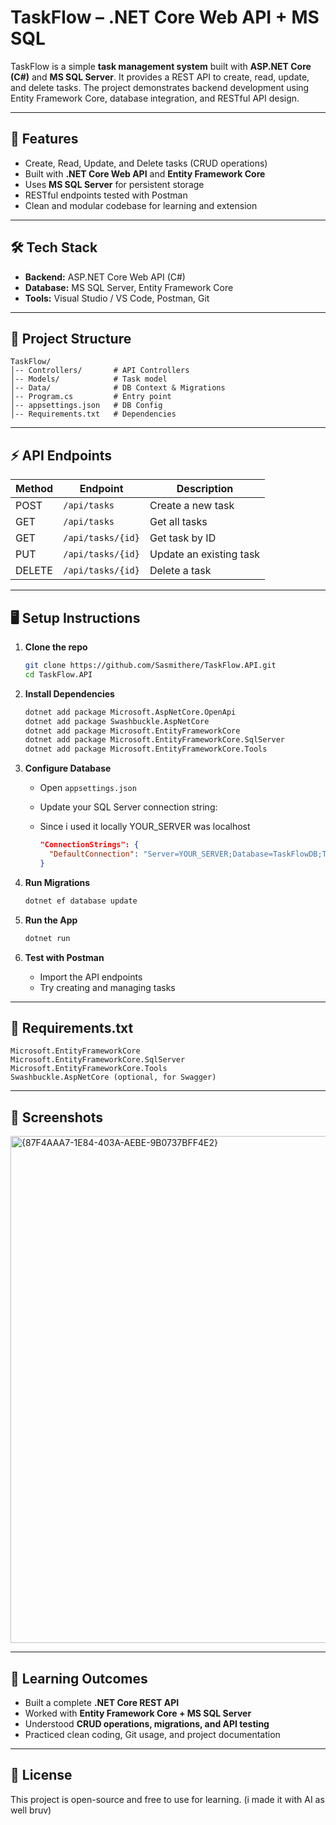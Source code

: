 # TaskFlow – .NET Core Web API + MS SQL

TaskFlow is a simple **task management system** built with **ASP.NET Core (C#)** and **MS SQL Server**.
It provides a REST API to create, read, update, and delete tasks.
The project demonstrates backend development using Entity Framework Core, database integration, and RESTful API design.

---

## 🚀 Features

* Create, Read, Update, and Delete tasks (CRUD operations)
* Built with **.NET Core Web API** and **Entity Framework Core**
* Uses **MS SQL Server** for persistent storage
* RESTful endpoints tested with Postman
* Clean and modular codebase for learning and extension

---

## 🛠️ Tech Stack

* **Backend:** ASP.NET Core Web API (C#)
* **Database:** MS SQL Server, Entity Framework Core
* **Tools:** Visual Studio / VS Code, Postman, Git

---

## 📂 Project Structure

```
TaskFlow/
│-- Controllers/       # API Controllers
│-- Models/            # Task model
│-- Data/              # DB Context & Migrations
│-- Program.cs         # Entry point
│-- appsettings.json   # DB Config
│-- Requirements.txt   # Dependencies
```

---

## ⚡ API Endpoints

| Method | Endpoint          | Description             |
| ------ | ----------------- | ----------------------- |
| POST   | `/api/tasks`      | Create a new task       |
| GET    | `/api/tasks`      | Get all tasks           |
| GET    | `/api/tasks/{id}` | Get task by ID          |
| PUT    | `/api/tasks/{id}` | Update an existing task |
| DELETE | `/api/tasks/{id}` | Delete a task           |

---

## 🖥️ Setup Instructions

1. **Clone the repo**

   ```bash
   git clone https://github.com/Sasmithere/TaskFlow.API.git
   cd TaskFlow.API
   ```

2. **Install Dependencies**

   ```bash
   dotnet add package Microsoft.AspNetCore.OpenApi
   dotnet add package Swashbuckle.AspNetCore
   dotnet add package Microsoft.EntityFrameworkCore
   dotnet add package Microsoft.EntityFrameworkCore.SqlServer
   dotnet add package Microsoft.EntityFrameworkCore.Tools

   ```

3. **Configure Database**

   * Open `appsettings.json`
   * Update your SQL Server connection string:
   * Since i used it locally YOUR_SERVER was localhost

     ```json
     "ConnectionStrings": {
       "DefaultConnection": "Server=YOUR_SERVER;Database=TaskFlowDB;Trusted_Connection=True;TrustServerCertificate=True;"
     }
     ```

4. **Run Migrations**

   ```bash
   dotnet ef database update
   ```

5. **Run the App**

   ```bash
   dotnet run
   ```

6. **Test with Postman**

   * Import the API endpoints
   * Try creating and managing tasks

---

## 📜 Requirements.txt

```
Microsoft.EntityFrameworkCore
Microsoft.EntityFrameworkCore.SqlServer
Microsoft.EntityFrameworkCore.Tools
Swashbuckle.AspNetCore (optional, for Swagger)
```

---

## 📸 Screenshots

<img width="1514" height="811" alt="{87F4AAA7-1E84-403A-AEBE-9B0737BFF4E2}" src="https://github.com/user-attachments/assets/d4b1afeb-4d5e-408a-a422-6ca6ab7cd831" />


---

## 📘 Learning Outcomes

* Built a complete **.NET Core REST API**
* Worked with **Entity Framework Core + MS SQL Server**
* Understood **CRUD operations, migrations, and API testing**
* Practiced clean coding, Git usage, and project documentation

---

## 📎 License

This project is open-source and free to use for learning.
(i made it with AI as well bruv)
